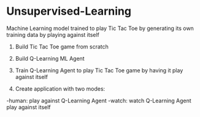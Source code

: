 # Unsupervised-Learning

Machine Learning model trained to play Tic Tac Toe by generating its own training data by playing against itself

1. Build Tic Tac Toe game from scratch

2. Build Q-Learning ML Agent 

3. Train Q-Learning Agent to play Tic Tac Toe game by having it play against itself

4. Create application with two modes:

-human: play against Q-Learning Agent
-watch: watch Q-Learning Agent play against itself
